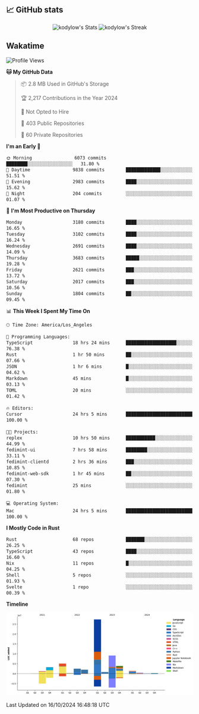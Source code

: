 ## 📈 GitHub stats
<!--START_SECTION:github-->
<div class="badges-githubstats">
  <p align="center">
    <img src="https://github-readme-stats.vercel.app/api?username=kodylow&theme=tokyonight&show_icons=true&hide_border=true&count_private=true&include_all_commits=true" alt="kodylow's Stats" height="165">
    <img src="https://github-readme-streak-stats.herokuapp.com/?user=kodylow&theme=tokyonight&hide_border=true" alt="kodylow's Streak" height="165">
  </p>
</div>
<!--END_SECTION:github-->

## Wakatime 
<!--START_SECTION:waka-->
![Profile Views](http://img.shields.io/badge/Profile%20Views-27-blue)

**🐱 My GitHub Data** 

> 📦 2.8 MB Used in GitHub's Storage 
 > 
> 🏆 2,217 Contributions in the Year 2024
 > 
> 🚫 Not Opted to Hire
 > 
> 📜 403 Public Repositories 
 > 
> 🔑 60 Private Repositories 
 > 
**I'm an Early 🐤** 

```text
🌞 Morning                6073 commits        ████████░░░░░░░░░░░░░░░░░   31.80 % 
🌆 Daytime                9838 commits        █████████████░░░░░░░░░░░░   51.51 % 
🌃 Evening                2983 commits        ████░░░░░░░░░░░░░░░░░░░░░   15.62 % 
🌙 Night                  204 commits         ░░░░░░░░░░░░░░░░░░░░░░░░░   01.07 % 
```
📅 **I'm Most Productive on Thursday** 

```text
Monday                   3180 commits        ████░░░░░░░░░░░░░░░░░░░░░   16.65 % 
Tuesday                  3102 commits        ████░░░░░░░░░░░░░░░░░░░░░   16.24 % 
Wednesday                2691 commits        ████░░░░░░░░░░░░░░░░░░░░░   14.09 % 
Thursday                 3683 commits        █████░░░░░░░░░░░░░░░░░░░░   19.28 % 
Friday                   2621 commits        ███░░░░░░░░░░░░░░░░░░░░░░   13.72 % 
Saturday                 2017 commits        ███░░░░░░░░░░░░░░░░░░░░░░   10.56 % 
Sunday                   1804 commits        ██░░░░░░░░░░░░░░░░░░░░░░░   09.45 % 
```


📊 **This Week I Spent My Time On** 

```text
🕑︎ Time Zone: America/Los_Angeles

💬 Programming Languages: 
TypeScript               18 hrs 24 mins      ███████████████████░░░░░░   76.38 % 
Rust                     1 hr 50 mins        ██░░░░░░░░░░░░░░░░░░░░░░░   07.66 % 
JSON                     1 hr 6 mins         █░░░░░░░░░░░░░░░░░░░░░░░░   04.62 % 
Markdown                 45 mins             █░░░░░░░░░░░░░░░░░░░░░░░░   03.13 % 
TOML                     20 mins             ░░░░░░░░░░░░░░░░░░░░░░░░░   01.42 % 

🔥 Editors: 
Cursor                   24 hrs 5 mins       █████████████████████████   100.00 % 

🐱‍💻 Projects: 
replex                   10 hrs 50 mins      ███████████░░░░░░░░░░░░░░   44.99 % 
fedimint-ui              7 hrs 58 mins       ████████░░░░░░░░░░░░░░░░░   33.11 % 
fedimint-clientd         2 hrs 36 mins       ███░░░░░░░░░░░░░░░░░░░░░░   10.85 % 
fedimint-web-sdk         1 hr 45 mins        ██░░░░░░░░░░░░░░░░░░░░░░░   07.30 % 
fedimint                 25 mins             ░░░░░░░░░░░░░░░░░░░░░░░░░   01.80 % 

💻 Operating System: 
Mac                      24 hrs 5 mins       █████████████████████████   100.00 % 
```

**I Mostly Code in Rust** 

```text
Rust                     68 repos            ███████░░░░░░░░░░░░░░░░░░   26.25 % 
TypeScript               43 repos            ████░░░░░░░░░░░░░░░░░░░░░   16.60 % 
Nix                      11 repos            █░░░░░░░░░░░░░░░░░░░░░░░░   04.25 % 
Shell                    5 repos             ░░░░░░░░░░░░░░░░░░░░░░░░░   01.93 % 
Svelte                   1 repo              ░░░░░░░░░░░░░░░░░░░░░░░░░   00.39 % 
```



**Timeline**

![Lines of Code chart](https://raw.githubusercontent.com/Kodylow/Kodylow/master/assets/bar_graph.png)


 Last Updated on 16/10/2024 16:48:18 UTC
<!--END_SECTION:waka-->
